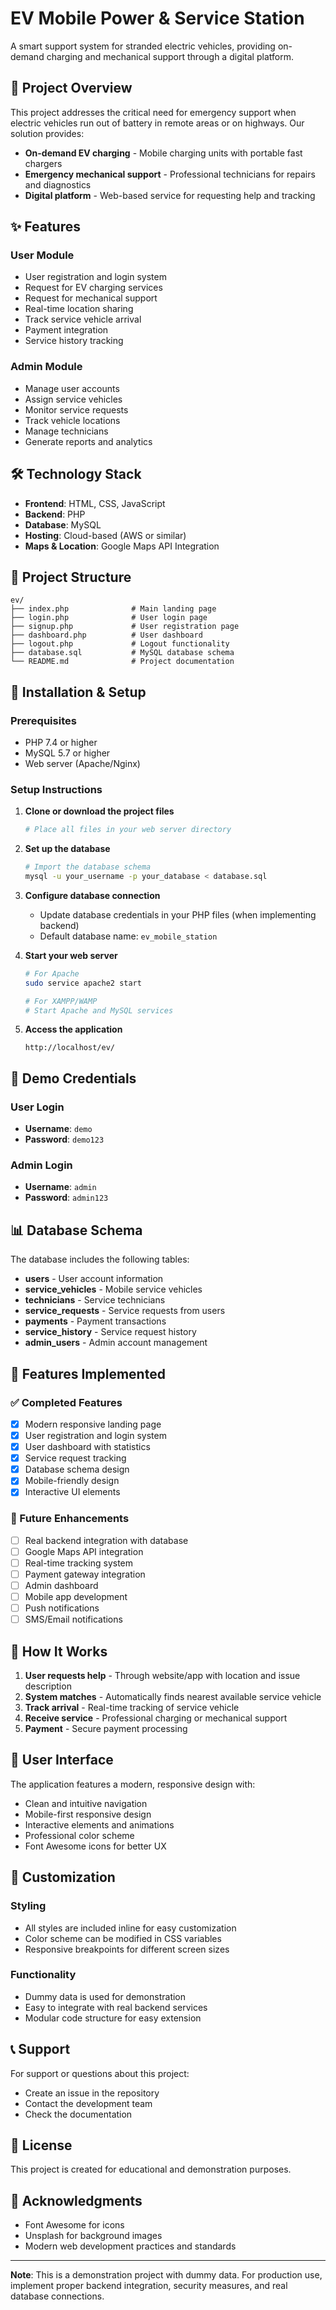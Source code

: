 # EV Mobile Power & Service Station

A smart support system for stranded electric vehicles, providing on-demand charging and mechanical support through a digital platform.

## 🚗 Project Overview

This project addresses the critical need for emergency support when electric vehicles run out of battery in remote areas or on highways. Our solution provides:

- **On-demand EV charging** - Mobile charging units with portable fast chargers
- **Emergency mechanical support** - Professional technicians for repairs and diagnostics
- **Digital platform** - Web-based service for requesting help and tracking

## ✨ Features

### User Module
- User registration and login system
- Request for EV charging services
- Request for mechanical support
- Real-time location sharing
- Track service vehicle arrival
- Payment integration
- Service history tracking

### Admin Module
- Manage user accounts
- Assign service vehicles
- Monitor service requests
- Track vehicle locations
- Manage technicians
- Generate reports and analytics

## 🛠️ Technology Stack

- **Frontend**: HTML, CSS, JavaScript
- **Backend**: PHP
- **Database**: MySQL
- **Hosting**: Cloud-based (AWS or similar)
- **Maps & Location**: Google Maps API Integration

## 📁 Project Structure

```
ev/
├── index.php              # Main landing page
├── login.php              # User login page
├── signup.php             # User registration page
├── dashboard.php          # User dashboard
├── logout.php             # Logout functionality
├── database.sql           # MySQL database schema
└── README.md              # Project documentation
```

## 🚀 Installation & Setup

### Prerequisites
- PHP 7.4 or higher
- MySQL 5.7 or higher
- Web server (Apache/Nginx)

### Setup Instructions

1. **Clone or download the project files**
   ```bash
   # Place all files in your web server directory
   ```

2. **Set up the database**
   ```bash
   # Import the database schema
   mysql -u your_username -p your_database < database.sql
   ```

3. **Configure database connection**
   - Update database credentials in your PHP files (when implementing backend)
   - Default database name: `ev_mobile_station`

4. **Start your web server**
   ```bash
   # For Apache
   sudo service apache2 start
   
   # For XAMPP/WAMP
   # Start Apache and MySQL services
   ```

5. **Access the application**
   ```
   http://localhost/ev/
   ```

## 🔐 Demo Credentials

### User Login
- **Username**: `demo`
- **Password**: `demo123`

### Admin Login
- **Username**: `admin`
- **Password**: `admin123`

## 📊 Database Schema

The database includes the following tables:

- **users** - User account information
- **service_vehicles** - Mobile service vehicles
- **technicians** - Service technicians
- **service_requests** - Service requests from users
- **payments** - Payment transactions
- **service_history** - Service request history
- **admin_users** - Admin account management

## 🎨 Features Implemented

### ✅ Completed Features
- [x] Modern responsive landing page
- [x] User registration and login system
- [x] User dashboard with statistics
- [x] Service request tracking
- [x] Database schema design
- [x] Mobile-friendly design
- [x] Interactive UI elements

### 🔄 Future Enhancements
- [ ] Real backend integration with database
- [ ] Google Maps API integration
- [ ] Real-time tracking system
- [ ] Payment gateway integration
- [ ] Admin dashboard
- [ ] Mobile app development
- [ ] Push notifications
- [ ] SMS/Email notifications

## 🎯 How It Works

1. **User requests help** - Through website/app with location and issue description
2. **System matches** - Automatically finds nearest available service vehicle
3. **Track arrival** - Real-time tracking of service vehicle
4. **Receive service** - Professional charging or mechanical support
5. **Payment** - Secure payment processing

## 📱 User Interface

The application features a modern, responsive design with:
- Clean and intuitive navigation
- Mobile-first responsive design
- Interactive elements and animations
- Professional color scheme
- Font Awesome icons for better UX

## 🔧 Customization

### Styling
- All styles are included inline for easy customization
- Color scheme can be modified in CSS variables
- Responsive breakpoints for different screen sizes

### Functionality
- Dummy data is used for demonstration
- Easy to integrate with real backend services
- Modular code structure for easy extension

## 📞 Support

For support or questions about this project:
- Create an issue in the repository
- Contact the development team
- Check the documentation

## 📄 License

This project is created for educational and demonstration purposes.

## 🙏 Acknowledgments

- Font Awesome for icons
- Unsplash for background images
- Modern web development practices and standards

---

**Note**: This is a demonstration project with dummy data. For production use, implement proper backend integration, security measures, and real database connections. 